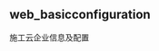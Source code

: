 <!--
 * @Author: your name
 * @Date: 2020-06-09 09:15:49
 * @LastEditTime: 2020-06-28 17:21:51
 * @LastEditors: your name
 * @Description: In User Settings Edit
 * @FilePath: \web_basicconfiguration-施工云企业信息及配置\README.md
-->

## web_basicconfiguration

施工云企业信息及配置
